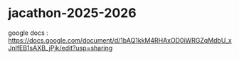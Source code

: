 # jacathon-2025-2026

google docs : https://docs.google.com/document/d/1bAQ1kkM4RHAxOD0iWRGZqMdbU_xJnlfEB1sAXB_jPjk/edit?usp=sharing

